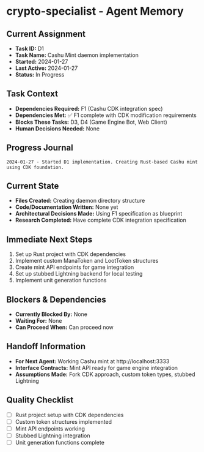 # crypto-specialist - Agent Memory

## Current Assignment
- **Task ID:** D1
- **Task Name:** Cashu Mint daemon implementation
- **Started:** 2024-01-27
- **Last Active:** 2024-01-27
- **Status:** In Progress

## Task Context
- **Dependencies Required:** F1 (Cashu CDK integration spec)
- **Dependencies Met:** ✅ F1 complete with CDK modification requirements
- **Blocks These Tasks:** D3, D4 (Game Engine Bot, Web Client)
- **Human Decisions Needed:** None

## Progress Journal
```
2024-01-27 - Started D1 implementation. Creating Rust-based Cashu mint using CDK foundation.
```

## Current State
- **Files Created:** Creating daemon directory structure
- **Code/Documentation Written:** None yet
- **Architectural Decisions Made:** Using F1 specification as blueprint
- **Research Completed:** Have complete CDK integration specification

## Immediate Next Steps
1. Set up Rust project with CDK dependencies
2. Implement custom ManaToken and LootToken structures
3. Create mint API endpoints for game integration
4. Set up stubbed Lightning backend for local testing
5. Implement unit generation functions

## Blockers & Dependencies
- **Currently Blocked By:** None
- **Waiting For:** None
- **Can Proceed When:** Can proceed now

## Handoff Information
- **For Next Agent:** Working Cashu mint at http://localhost:3333
- **Interface Contracts:** Mint API ready for game engine integration
- **Assumptions Made:** Fork CDK approach, custom token types, stubbed Lightning

## Quality Checklist
- [ ] Rust project setup with CDK dependencies
- [ ] Custom token structures implemented
- [ ] Mint API endpoints working
- [ ] Stubbed Lightning integration
- [ ] Unit generation functions complete